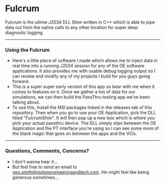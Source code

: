 # Fulcrum
Fulcrum is the ultime J2534 DLL Shim written in C++ which is able to pipe data out from the native calls to any other location for super deep diagnostic logging

---

### Using the Fulcrum

- Here's a little piece of software I made which allows me to inject data in real time into a running J2534 session for any of the OE software applications. It also provides me with usable debug logging output so I can review and modify any of my projects I build for you guys going forward.
- This is a super super early version of this app so bear with me when it comes to features on it. Once we gather a ton of data for our simulations, we can then build the PassThru testing app we've been talking about.
- To use this, Install the MSI packages linked in the releases tab of this repository. Then when you go to use your OE Application, pick the DLL titled "FulcrumShim". It will then pop up a new box which is where you pick your actual passthru device. The DLL simply slips between the OE Application and the PT interface you're using so I can see some more of the black magic that goes on between the apps and the VCIs. 

---

### Questions, Comments, Concerns? 
- I don't wanna hear it...
- But feel free to send an email to neo.smith@motorengineeringandtech.com. He might feel like being generous sometimes...
